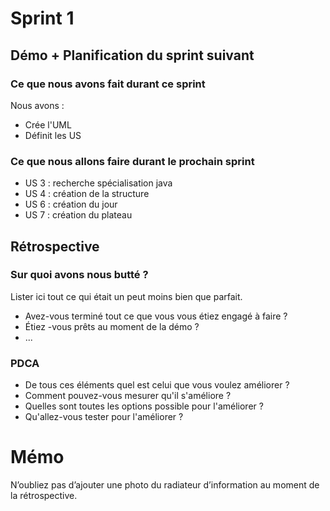# Sprint 1

## Démo + Planification du sprint suivant

### Ce que nous avons fait durant ce sprint
Nous avons :
- Crée l'UML
- Définit les US

### Ce que nous allons faire durant le prochain sprint
- US 3 : recherche spécialisation java
- US 4 : création de la structure
- US 6 : création du jour
- US 7 : création du plateau


## Rétrospective

### Sur quoi avons nous butté ?
Lister ici tout ce qui était un peut moins bien que parfait.
* Avez-vous terminé tout ce que vous vous étiez engagé à faire ?
* Étiez -vous prêts au moment de la démo ?
* ...

### PDCA
* De tous ces éléments quel est celui que vous voulez améliorer ?
* Comment pouvez-vous mesurer qu'il s'améliore ?
* Quelles sont toutes les options possible pour l'améliorer ?
* Qu'allez-vous tester pour l'améliorer ?

# Mémo
N’oubliez pas d’ajouter une photo du radiateur d’information au moment de la rétrospective.